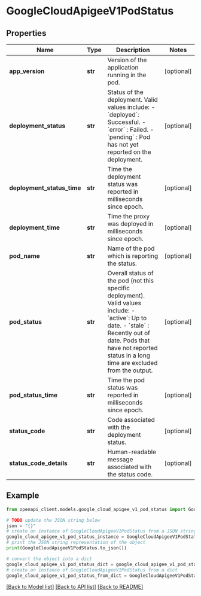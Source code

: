 # GoogleCloudApigeeV1PodStatus


## Properties

Name | Type | Description | Notes
------------ | ------------- | ------------- | -------------
**app_version** | **str** | Version of the application running in the pod. | [optional] 
**deployment_status** | **str** | Status of the deployment. Valid values include: - &#x60;deployed&#x60;: Successful. - &#x60;error&#x60; : Failed. - &#x60;pending&#x60; : Pod has not yet reported on the deployment. | [optional] 
**deployment_status_time** | **str** | Time the deployment status was reported in milliseconds since epoch. | [optional] 
**deployment_time** | **str** | Time the proxy was deployed in milliseconds since epoch. | [optional] 
**pod_name** | **str** | Name of the pod which is reporting the status. | [optional] 
**pod_status** | **str** | Overall status of the pod (not this specific deployment). Valid values include: - &#x60;active&#x60;: Up to date. - &#x60;stale&#x60; : Recently out of date. Pods that have not reported status in a long time are excluded from the output. | [optional] 
**pod_status_time** | **str** | Time the pod status was reported in milliseconds since epoch. | [optional] 
**status_code** | **str** | Code associated with the deployment status. | [optional] 
**status_code_details** | **str** | Human-readable message associated with the status code. | [optional] 

## Example

```python
from openapi_client.models.google_cloud_apigee_v1_pod_status import GoogleCloudApigeeV1PodStatus

# TODO update the JSON string below
json = "{}"
# create an instance of GoogleCloudApigeeV1PodStatus from a JSON string
google_cloud_apigee_v1_pod_status_instance = GoogleCloudApigeeV1PodStatus.from_json(json)
# print the JSON string representation of the object
print(GoogleCloudApigeeV1PodStatus.to_json())

# convert the object into a dict
google_cloud_apigee_v1_pod_status_dict = google_cloud_apigee_v1_pod_status_instance.to_dict()
# create an instance of GoogleCloudApigeeV1PodStatus from a dict
google_cloud_apigee_v1_pod_status_from_dict = GoogleCloudApigeeV1PodStatus.from_dict(google_cloud_apigee_v1_pod_status_dict)
```
[[Back to Model list]](../README.md#documentation-for-models) [[Back to API list]](../README.md#documentation-for-api-endpoints) [[Back to README]](../README.md)


